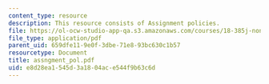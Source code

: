 ```yaml
---
content_type: resource
description: This resource consists of Assignment policies.
file: https://ol-ocw-studio-app-qa.s3.amazonaws.com/courses/18-385j-nonlinear-dynamics-and-chaos-fall-2004/e8d28ea1545d3a1804ace544f9b63c6d_assngment_pol.pdf
file_type: application/pdf
parent_uid: 659dfe11-9e0f-3dbe-71e8-93bc630c1b57
resourcetype: Document
title: assngment_pol.pdf
uid: e8d28ea1-545d-3a18-04ac-e544f9b63c6d
---
```

